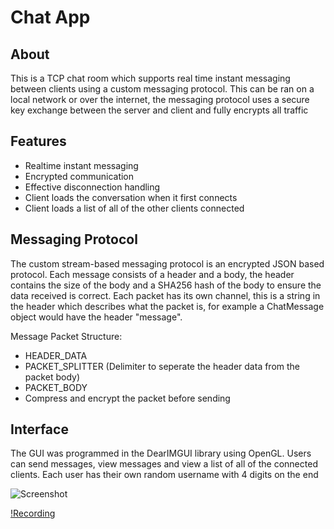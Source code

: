 
# Chat App

## About

This is a TCP chat room which supports real time instant messaging between clients using a custom messaging protocol. This can be ran on a local network or over the internet, the messaging protocol uses a secure key exchange between the server and client and fully encrypts all traffic

## Features

- Realtime instant messaging
- Encrypted communication
- Effective disconnection handling
- Client loads the conversation when it first connects
- Client loads a list of all of the other clients connected

## Messaging Protocol

The custom stream-based messaging protocol is an encrypted JSON based protocol. Each message consists of a header and a body, the header contains the size of the body and a SHA256 hash of the body to ensure the data received is correct. Each packet has its own channel, this is a string in the header which describes what the packet is, for example a ChatMessage object would have the header "message".

Message Packet Structure:
- HEADER_DATA
- PACKET_SPLITTER (Delimiter to seperate the header data from the packet body)
- PACKET_BODY
- Compress and encrypt the packet before sending

## Interface

The GUI was programmed in the DearIMGUI library using OpenGL. Users can send messages, view messages and view a list of all of the connected clients. Each user has their own random username with 4 digits on the end

![Screenshot](https://github.com/tokyolatter04/ChatApp/assets/97055625/25bb09b7-90b8-4be2-803f-b729ff3ec1bf)

[!Recording](https://github.com/tokyolatter04/ChatApp/assets/97055625/167c2e80-1525-4816-b6d0-3e01446cf8e0)


